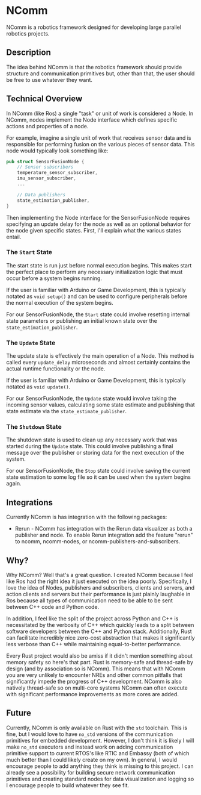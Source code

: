 # NComm

NComm is a robotics framework designed for developing large parallel robotics projects.

## Description

The idea behind NComm is that the robotics framework should provide structure and communication primitives but, other than that, the user should be free to use whatever they want.

## Technical Overview

In NComm (like Ros) a single "task" or unit of work is considered a Node.  In NComm, nodes implement the Node interface which defines specific actions and properties of a node.

For example, imagine a single unit of work that receives sensor data and is responsible for performing fusion on the various pieces of sensor data.  This node would typically look something like:

```rust
pub struct SensorFusionNode {
    // Sensor subscribers
    temperature_sensor_subscriber,
    imu_sensor_subscriber,
    ...

    // Data publishers
    state_estimation_publisher,
}
```

Then implementing the Node interface for the SensorFusionNode requires specifying an update delay for the node as well as an optional behavior for the node given specific states.  First, I'll explain what the various states entail.

### The `Start` State

The start state is run just before normal execution begins.  This makes start the perfect place to perform any necessary initialization logic that must occur before a system begins running.

If the user is familiar with Arduino or Game Development, this is typically notated as `void setup()` and can be used to configure peripherals before the normal execution of the system begins.

For our SensorFusionNode, the `Start` state could involve resetting internal state
parameters or publishing an initial known state over the `state_estimation_publisher`.

### The `Update` State

The update state is effectively the main operation of a Node.  This method is called every `update_delay` microseconds and almost certainly contains the actual 
runtime functionality or the node.

If the user is familiar with Arduino or Game Development, this is typically notated as `void update()`.

For our SensorFusionNode, the `Update` state would involve taking the incoming sensor values, calculating some state estimate and publishing that state estimate via the `state_estimate_publisher`.

### The `Shutdown` State

The shutdown state is used to clean up any necessary work that was started during the `Update` state.  This could involve publishing a final message over the publisher or storing data for the next execution of the system.

For our SensorFusionNode, the `Stop` state could involve saving the current state estimation to some log file so it can be used when the system begins again.

## Integrations

Currently NComm is has integration with the following packages:

* Rerun - NComm has integration with the Rerun data visualizer as both a publisher and node.  To enable Rerun integration add the feature "rerun" to ncomm, ncomm-nodes, or ncomm-publishers-and-subscribers.

## Why?

Why NComm?  Well that's a great question.  I created NComm because I feel like Ros had the right idea it just executed on the idea poorly.  Specifically, I love the idea of Nodes, publishers and subscribers, clients and servers, and action clients and servers but their performance is just plainly laughable in Ros because all types of communication need to be able to be sent between C++ code and Python code.

In addition, I feel like the split of the project across Python and C++ is necessitated by the verbosity of C++ which quickly leads to a split between software developers between the C++ and Python stack.  Additionally, Rust can facilitate incredibly nice zero-cost abstraction that makes it significantly less verbose than C++ while maintaining equal-to-better performance.

Every Rust project would also be amiss if it didn't mention something about memory safety so here's that part.  Rust is memory-safe and thread-safe by design (and by association so is NComm).  This means that with NComm you are very unlikely to encounter NREs and other common pitfalls that significantly impede the progress of C++ development.  NComm is also natively thread-safe so on multi-core systems NComm can often execute with significant performance improvements as more cores are added.

## Future

Currently, NComm is only available on Rust with the `std` toolchain.  This is fine, but I would love to have `no_std` versions of the communication primitives for embedded development.  However, I don't think it is likely I will make `no_std` executors and instead work on adding communication primitive support to current RTOS's like RTIC and Embassy (both of which much better than I could likely create on my own).  In general, I would encourage people to add anything they think is missing to this project.  I can already see a possibility for building secure network communication primitives and creating standard nodes for data visualization and logging so I encourage people to build whatever they see fit.
